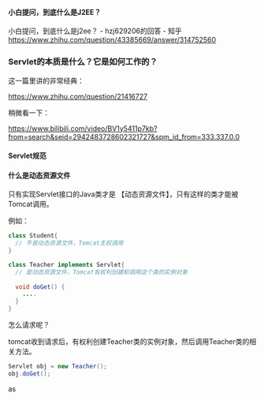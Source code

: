 #### 小白提问，到底什么是J2EE？

小白提问，到底什么是j2ee？ - hzj629206的回答 - 知乎 https://www.zhihu.com/question/43385669/answer/314752560



### Servlet的本质是什么？它是如何工作的？

这一篇里讲的非常经典：

https://www.zhihu.com/question/21416727



稍微看一下：

https://www.bilibili.com/video/BV1y5411p7kb?from=search&seid=2942483728602321727&spm_id_from=333.337.0.0

#### Servlet规范

#### 什么是动态资源文件

只有实现Servlet接口的Java类才是 【动态资源文件】，只有这样的类才能被Tomcat调用。

例如：

```java
class Student{
  // 不是动态资源文件，Tomcat无权调用
}

class Teacher implements Servlet{
  // 是动态资源文件，Tomcat有权利创建和调用这个类的实例对象
  
  void doGet() {
    ....
  }
}
```

怎么请求呢？

tomcat收到请求后，有权利创建Teacher类的实例对象，然后调用Teacher类的相关方法。

```java
Servlet obj = new Teacher();
obj.doGet();
```

as